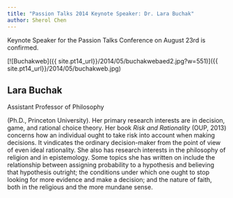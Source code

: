 ```yaml
---
title: "Passion Talks 2014 Keynote Speaker: Dr. Lara Buchak"
author: Sherol Chen
---
```


Keynote Speaker for the Passion Talks Conference on August 23rd is
confirmed.

[![Buchakweb]({{ site.pt14_url}}/2014/05/buchakwebaed2.jpg?w=551)]({{ site.pt14_url}}/2014/05/buchakweb.jpg)

## Lara Buchak

Assistant Professor of Philosophy

(Ph.D., Princeton University). Her primary research interests are in
decision, game, and rational choice theory. Her book *Risk and
Rationality* (OUP, 2013) concerns how an individual ought to take risk
into account when making decisions. It vindicates the ordinary
decision-maker from the point of view of even ideal rationality. She
also has research interests in the philosophy of religion and in
epistemology. Some topics she has written on include the relationship
between assigning probability to a hypothesis and believing that
hypothesis outright; the conditions under which one ought to stop
looking for more evidence and make a decision; and the nature of faith,
both in the religious and the more mundane sense.
